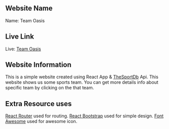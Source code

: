 ## Website Name

Name: Team Oasis

## Live Link

Live: [Team Oasis](https://teamoasis.netlify.app/)

## Website Information

This is a simple website created using React App & [TheSportDb](https://www.thesportsdb.com/api.php) Api.
This website shows us some sports team.
You can get more details info about specific team by clicking on the that team.

## Extra Resource uses

[React Router](https://reactrouter.com/) used for routing.
[React Bootstrap](https://react-bootstrap.github.io/) used for simple design.
[Font Awesome](https://fontawesome.com/) used for awesome icon.

